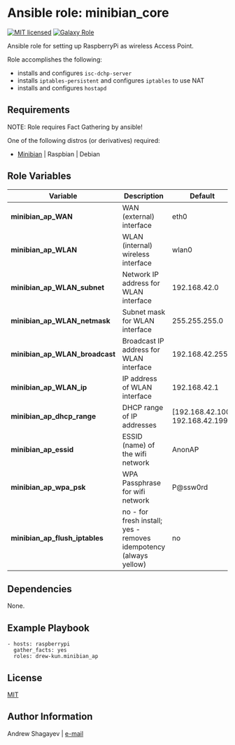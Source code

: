 Ansible role: minibian_core
=========

[![MIT licensed][mit-badge]][mit-link]
[![Galaxy Role][role-badge]][galaxy-link]

Ansible role for setting up RaspberryPi as wireless Access Point.

Role accomplishes the following:

 - installs and configures `isc-dchp-server`
 - installs `iptables-persistent` and configures `iptables` to use NAT
 - installs and configures `hostapd`

Requirements
------------

NOTE: Role requires Fact Gathering by ansible!

One of the following distros (or derivatives) required:
 - [Minibian][minibian-link] | Raspbian | Debian

Role Variables
--------------

| Variable | Description | Default |
|----------|-------------|---------|
| **minibian_ap_WAN** | WAN (external) interface  | eth0 |
| **minibian_ap_WLAN** | WLAN (internal) wireless interface  | wlan0 |
| **minibian_ap_WLAN_subnet** | Network IP address for WLAN interface  | 192.168.42.0 |
| **minibian_ap_WLAN_netmask** | Subnet mask for WLAN interface | 255.255.255.0 |
| **minibian_ap_WLAN_broadcast** | Broadcast IP address for WLAN interface | 192.168.42.255 |
| **minibian_ap_WLAN_ip** | IP address of WLAN interface  | 192.168.42.1 |
| **minibian_ap_dhcp_range** | DHCP range of IP addresses | [192.168.42.100, 192.168.42.199] |
| **minibian_ap_essid** | ESSID (name) of the wifi network | AnonAP |
| **minibian_ap_wpa_psk** | WPA Passphrase for wifi network | P@ssw0rd |
| **minibian_ap_flush_iptables** | no - for fresh install; yes - removes idempotency (always yellow) | no |

Dependencies
------------

None.

Example Playbook
----------------

    - hosts: raspberrypi
      gather_facts: yes
      roles: drew-kun.minibian_ap

License
-------

[MIT][mit-link]

Author Information
------------------

Andrew Shagayev | [e-mail](mailto:drewshg@gmail.com)

[role-badge]: https://img.shields.io/badge/role-drew--kun.minibian__ap-green.svg
[galaxy-link]: https://galaxy.ansible.com/drew-kun/minibian_ap/
[mit-badge]: https://img.shields.io/badge/license-MIT-blue.svg
[mit-link]: https://raw.githubusercontent.com/drew-kun/ansible-minibian_ap/master/LICENSE
[minibian-link]: https://minibianpi.wordpress.com/
